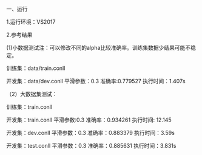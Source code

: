 一、运行

1.运行环境：VS2017

2.参考结果

(1)小数据测试注：可以修改不同的alpha比较准确率。训练集数据少结果可能不稳定。


训练集：data/train.conll

开发集：data/dev.conll    平滑参数：0.3    准确率:0.779527    执行时间：1.407s

（2）大数据集测试：

训练集：train.conll

开发集：train.conll   平滑参数:0.3     准确率：0.934261    执行时间: 12.145

开发集：dev.conll     平滑参数：0.3    准确率：0.883379    执行时间：3.59s

开发集：test.conll    平滑参数：0.3    准确率：0.885631    执行时间：3.831s


